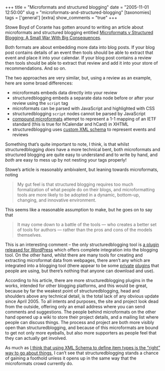 +++
title = "Microformats and structured blogging"
date = "2005-11-01 12:50:00"
slug = "microformats-and-structured-blogging"
[taxonomies]
tags = ['general']
[extra]
show_comments = "true"
+++

Stowe Boyd of Corante has gotten around to writing an article about microformats and structured blogging entitled [Microformats v Structured Blogging: A Small War With Big Consequences](http://www.corante.com/getreal/archives/2005/10/10/microformats_v_structured_blogging_a_small_war_with_big_consequences.php).

Both formats are about embedding more data into blog posts. If your blog post contains details of an event then tools should be able to extract that event and place it into your calendar. If your blog post contains a review then tools should be able to extract that review and add it into your store of recommendations. And so on.

The two approaches are very similar, but, using a review as an example, here are some broad differences:

- microformats embeds data directly into your review
- structuredblogging embeds a separate data node before or after your review using the `script` tag
- microformats can be parsed with JavaScript and highlighted with CSS
- structuredblogging `script` nodes cannot be parsed by JavaScript
- [compound microformats](http://microformats.org/wiki/compound-microformat) attempt to represent a 1-1 mapping of an IETF standard (this is true for hCalendar and hCard) in XHTML
- structuredblogging uses [custom XML schema](http://structuredblogging.org/wordpress/?page_id=13#schema) to represent events and reviews

Something that’s quite important to note, I think, is that whilst structuredblogging *does* have a more technical bent, both microformats and structured blogging are quite easy to understand and to write by hand, and *both* are easy to mess up by not nesting your tags properly!

Stowe’s article is reasonably ambivalent, but leaning towards microformats, noting

> My gut feel is that structured blogging requires too much formalization of what people do on their blogs, and microformatting tools are more likely to be adopted in a dynamic, bottom-up, changing, and innovative environment.

This seems like a reasonable assumption to make, but he goes on to say that

> It may come down to a battle of the tools — who creates a better set of tools for authors — rather than the pros and cons of the models themselves.

This is an interesting comment – the only structuredblogging tool is [a plugin released for WordPress](http://structuredblogging.org/wordpress/?page_id=8 "StructuredBlogging WordPress plugin") which offers complete integration into the blogging tool. On the other hand, whilst there are many tools for creating and extracting microformat data from webpages, there aren’t any which are integrated into a blogging tool (there appear to be some [private](http://sungnyemun.org/wordpress/?p=22 "Wordpress plugin for using hReview") [plugins](http://thedredge.org/2005/06/using-hcards-in-your-blog/ "Wordpress plugin for using hCard") that people are using, but there’s nothing that anyone can download and use).

According to his article, there are more structuredblogging plugins in the works, intended for other blogging platforms, and this would be great, because by far the weakest point of structuredblogging, head and shoulders above any technical detail, is the total lack of any obvious update since April 2005. To all intents and purposes, the site and project look dead from the outside, offering only an email address where you can send comments and suggestions. The people behind microformats on the other hand opened up a wiki to store their project details, and a mailing list where people can discuss things. The process and project are both more visibly open than structuredblogging, and because of this microformats are bound to get not only more eyeballs, but also more supporters as people feel that they can actually get involved.

As much as [I think that using XML Schema to define item types is the “right” way to go about things](http://philwilson.org/blog/2005/09/blogging-different-types-of-content.html "Blogging different types of content with XML schemas"), I can’t see that structuredblogging stands a chance of gaining a foothold unless it opens up in the same way that the microformats crowd currently do.

